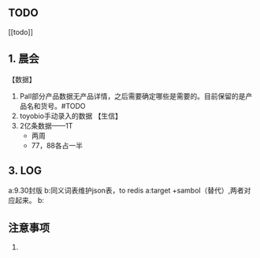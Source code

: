 ## TODO
[[todo]]


## 1. 晨会
【数据】
1. Pall部分产品数据无产品详情，之后需要确定哪些是需要的。目前保留的是产品名和货号。#TODO
2. toyobio手动录入的数据
【生信】
1. 2亿条数据——1T
	- 两周
	- 77，88各占一半





## 3. LOG
a:9.30封版
b:同义词表维护json表，to redis
a:target +sambol（替代）,两者对应起来。
b:



## 注意事项
1. 








